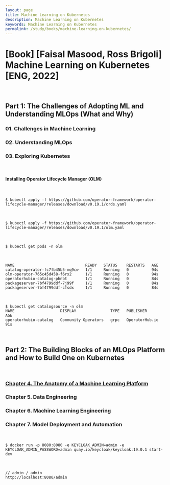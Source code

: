 ```yaml
---
layout: page
title: Machine Learning on Kubernetes
description: Machine Learning on Kubernetes
keywords: Machine Learning on Kubernetes
permalink: /study/books/machine-learning-on-kubernetes/
---
```


# [Book] [Faisal Masood, Ross Brigoli] Machine Learning on Kubernetes [ENG, 2022]

<br/>

## Part 1: The Challenges of Adopting ML and Understanding MLOps (What and Why)

### 01. Challenges in Machine Learning

### 02. Understanding MLOps

### 03. Exploring Kubernetes

<br/>

#### Installing Operator Lifecycle Manager (OLM)

<br/>

```
$ kubectl apply -f https://github.com/operator-framework/operator-lifecycle-manager/releases/download/v0.19.1/crds.yaml
```

<br/>

```
$ kubectl apply -f https://github.com/operator-framework/operator-lifecycle-manager/releases/download/v0.19.1/olm.yaml
```

<br/>

```
$ kubectl get pods -n olm
```

<br/>

```
NAME                               READY   STATUS    RESTARTS   AGE
catalog-operator-fc7fb45b5-mq9cw   1/1     Running   0          94s
olm-operator-765c45d458-f6rx2      1/1     Running   0          94s
operatorhubio-catalog-phnbt        1/1     Running   0          84s
packageserver-7bf4799ddf-7j99f     1/1     Running   0          84s
packageserver-7bf4799ddf-cfsdx     1/1     Running   0          84s
```

<br/>

```
$ kubectl get catalogsource -n olm
NAME                    DISPLAY               TYPE   PUBLISHER        AGE
operatorhubio-catalog   Community Operators   grpc   OperatorHub.io   91s
```

<br/>

## Part 2: The Building Blocks of an MLOps Platform and How to Build One on Kubernetes

<br/>

### [Chapter 4. The Anatomy of a Machine Learning Platform](/study/books/machine-learning-on-kubernetes/the-anatomy-of-a-machine-learning-platform/)

### Chapter 5. Data Engineering

### Chapter 6. Machine Learning Engineering

### Chapter 7. Model Deployment and Automation

<br/>

```
$ docker run -p 8080:8080 -e KEYCLOAK_ADMIN=admin -e KEYCLOAK_ADMIN_PASSWORD=admin quay.io/keycloak/keycloak:19.0.1 start-dev
```

<br/>

```
// admin / admin
http://localhost:8080/admin
```

<br/>

